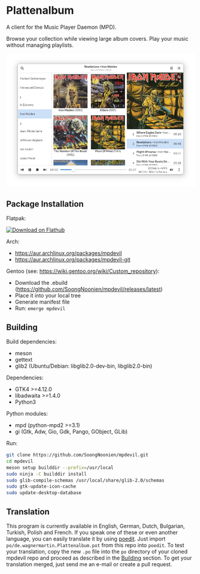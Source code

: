 Plattenalbum
============
A client for the Music Player Daemon (MPD).

Browse your collection while viewing large album covers. Play your music without managing playlists.</p>

![ScreenShot](screenshots/main_window.png)

Package Installation
--------------------

Flatpak:

<a href='https://flathub.org/apps/details/org.mpdevil.mpdevil'><img width='240' alt='Download on Flathub' src='https://flathub.org/assets/badges/flathub-badge-en.png'/></a>

Arch:
- https://aur.archlinux.org/packages/mpdevil
- https://aur.archlinux.org/packages/mpdevil-git

Gentoo (see: https://wiki.gentoo.org/wiki/Custom_repository):
- Download the .ebuild (https://github.com/SoongNoonien/mpdevil/releases/latest)
- Place it into your local tree
- Generate manifest file
- Run: `emerge mpdevil`

Building
--------

Build dependencies:
- meson
- gettext
- glib2 (Ubuntu/Debian: libglib2.0-dev-bin, libglib2.0-bin)

Dependencies:
- GTK4 >=4.12.0
- libadwaita >=1.4.0
- Python3

Python modules:
- mpd (python-mpd2 >=3.1)
- gi (Gtk, Adw, Gio, Gdk, Pango, GObject, GLib)

Run:
```bash
git clone https://github.com/SoongNoonien/mpdevil.git
cd mpdevil
meson setup builddir --prefix=/usr/local
sudo ninja -C builddir install
sudo glib-compile-schemas /usr/local/share/glib-2.0/schemas
sudo gtk-update-icon-cache
sudo update-desktop-database
```

Translation
-----------

This program is currently available in English, German, Dutch, Bulgarian, Turkish, Polish and French. If you speak one of these or even another language, you can easily translate it by using [poedit](https://poedit.net). Just import `po/de.wagnermartin.Plattenalbum.pot` from this repo into `poedit`. To test your translation, copy the new `.po` file into the `po` directory of your cloned mpdevil repo and proceed as described in the [Building](#building) section. To get your translation merged, just send me an e-mail or create a pull request.
